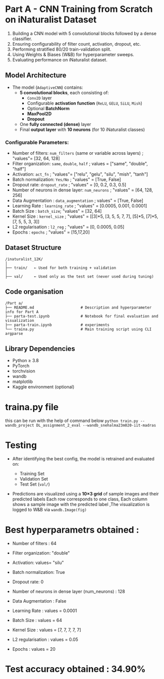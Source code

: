 # Part A - CNN Training from Scratch on iNaturalist Dataset

1. Building a CNN model with 5 convolutional blocks followed by a dense classifier.
2. Ensuring configurability of filter count, activation, dropout, etc.
3. Performing stratified 80/20 train-validation split.
4. Using Weights & Biases (W&B) for hyperparameter sweeps.
5. Evaluating performance on iNaturalist dataset.


## Model Architecture

- The model (`AdaptiveCNN`) contains:
  - **5 convolutional blocks**, each consisting of:
    - `Conv2D` layer
    - Configurable **activation function** (`ReLU`, `GELU`, `SiLU`, `Mish`)
    - Optional **BatchNorm**
    - **MaxPool2D**
    - **Dropout**
  - One **fully connected (dense)** layer
  - Final **output layer** with **10 neurons** (for 10 iNaturalist classes)

### Configurable Parameters:
- Number of filters: `num_filters` (same or variable across layers) ; "values"= [32, 64, 128] 
- Filter organization: `same`, `double`, `half` ;  values = ["same", "double", "half"]
- Activation: `act_fn` ; "values"= ["relu", "gelu", "silu", "mish", "tanh"] 
- Batch normalization: `Yes/No` ;  "values" = [True, False]
- Dropout rate: `dropout_rate` ;  "values" = [0, 0.2, 0.3, 0.5]
- Number of neurons in dense layer: `num_neurons` ;  "values" = [64, 128, 256] 
- Data Augmentation : `data_augmentation` ; values" = [True, False]
- Learning Rate : `learning_rate` ; "values" = [0.0005, 0.001, 0.0001] 
- Batch Size : `batch_size`; "values" = [32, 64]
- Kernel Size : `kernel_size` ; "values" = [[3]*5, [3, 5, 5, 7, 7], [5]*5, [7]*5, [7, 5, 5, 3, 3]]
- L2 regularisation : `l2_reg` ; "values" = [0, 0.0005, 0.05]
- Epochs : `epochs` ; "values" = [15,17,20]


##  Dataset Structure

```
/inaturalist_12K/
│
├── train/   ← Used for both training + validation
│
├── val/     ← Used only as the test set (never used during tuning)
```

## Code organisation 
```
/Part a/
├── README.md                     # Description and hyperparameter info for Part A
├── parta-test.ipynb              # Notebook for final evaluation and visualization
├── parta-train.ipynb             # experiments
└── traina.py                     # Main training script using CLI argparse
```


## Library Dependencies

- Python ≥ 3.8
- PyTorch
- torchvision
- wandb
- matplotlib
- Kaggle environment (optional)

# traina.py file
this can be run with the help of command below
```python train.py --wandb_project DL_assignment_2_eval --wandb_snehalma23m020-iit-madras```


# Testing
- After identifying the best config, the model is retrained and evaluated on:
  - Training Set
  - Validation Set
  - Test Set (`val/`)

- Predictions are visualized using a **10×3 grid** of sample images and their predicted labels
   Each row corresponds to one class, Each column shows a sample image with the predicted label ,The visualization is logged to W&B via `wandb.Image(fig)`

#  Best hyperparametrs obtained :

- Number of filters :  64

- Filter organization:  "double"

- Activation: values=  "silu"

- Batch normalization: True

- Dropout rate:  0

- Number of neurons in dense layer (num_neurons) :  128

- Data Augmentation : False

- Learning Rate : values = 0.0001

- Batch Size : values = 64

- Kernel Size : values =  [7, 7, 7, 7, 7]

- L2 regularisation :  values =  0.05

- Epochs : values = 20




# Test accuracy obtained : 34.90%